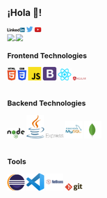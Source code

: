 ## ¡Hola 👋!


<div>
  <a href="#" target="_blank"><img src='./images/linkedin.svg' alt='LinkedIn' width="8%"></a>
  <a href="#" target="_blank"><img src='./images/twitter.svg' alt='Twitter' width="3%" title=''></a>
  <a href="#" target="_blank"><img src='./images/youtube.svg' alt='YouTube' width="3%"></a>
</div>


<a href="https://github.com/anuraghazra/github-readme-stats">
  <img align="center" 
       src="https://github-readme-stats.vercel.app/api?username=Osnayder&count_private=true&show_icons=true&include_all_commits=true&hide_border=true&hide_title=true" />
</a>
<a href="https://github.com/anuraghazra/github-readme-stats">
  <img align="center" 
       src="https://github-readme-stats.vercel.app/api/top-langs/?username=Osnayder&langs_count=3&hide_title=true&hide_border=true" />
</a>


### Frontend Technologies

<div>
  <img src ="./images/html-5.svg" alt="HTML5 logo" width="4%" title='HTML5'/>
  <img src ="./images/css-3.svg" alt="CSS3 logo" width="4%" title='CSS3'/>
  <img src ="./images/javascript.svg" alt="JavaScript logo" width="6%" title='JavaScript'/>
  <img src ="./images/bootstrap.svg" alt="Bootstrap logo" width="6%" title='Bootstrap'/>
  <img src ="./images/react.svg" alt="React logo" width="6%" title='React'/>
  <img src ="./images/angular.svg" alt="Angular logo" width="6%" title='Angular'/>
</div>
<br>

### Backend Technologies

<div>
  <img src ="./images/nodejs.svg" alt="Node logo" width="8%" title='Nodejs'/>
  <img src ="./images/java.svg" alt="Java logo" width="8%" title='Java'/>
  <img src ="./images/express.svg" alt="Express logo" width="8%" title='Express'/>
  <img src ="./images/mysql.svg" alt="MySql logo" width="8%" title='MYSQL'/>
  <img src ="./images/mongodb.svg" alt="MongoBd logo" width="8%" title='MongoDB'/>
</div>
<br>

### Tools

<div>
  <img src ="./images/eclipse.svg" alt="Eclipse logo" width="8%" title='Eclipse'/>
  <img src ="./images/visual-studio-code.svg" alt="VS Code logo" width="8%" title='Visual Studio Code'/>
  <img src ="./images/netbeans.svg" alt="Netbeans logo" width="8%" title='NetBeans'/>
  <img src ="./images/git.svg" alt="Git logo" width="8%" title='Git'/>
</div>
<br>
<!--
**Osnayder/Osnayder** is a ✨ _special_ ✨ repository because its `README.md` (this file) appears on your GitHub profile.

Here are some ideas to get you started:

- 🔭 I’m currently working on ...
- 🌱 I’m currently learning ...
- 👯 I’m looking to collaborate on ...
- 🤔 I’m looking for help with ...
- 💬 Ask me about ...
- 📫 How to reach me: ...
- 😄 Pronouns: ...
- ⚡ Fun fact: ...
-->
